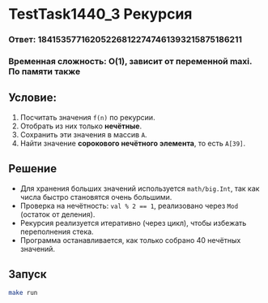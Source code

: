 # TestTask1440_3 Рекурсия

### Ответ: 184153577162052268122747461393215875186211

### Временная сложность: O(1), зависит от переменной maxi. По памяти также

## Условие:

1. Посчитать значения `f(n)` по рекурсии.
2. Отобрать из них только **нечётные**.
3. Сохранить эти значения в массив `A`.
4. Найти значение **сорокового нечётного элемента**, то есть `A[39]`.

## Решение

- Для хранения больших значений используется `math/big.Int`, так как числа быстро становятся очень большими.
- Проверка на нечётность: `val % 2 == 1`, реализовано через `Mod` (остаток от деления).
- Рекурсия реализуется итеративно (через цикл), чтобы избежать переполнения стека.
- Программа останавливается, как только собрано 40 нечётных значений.

## Запуск

```bash
make run

